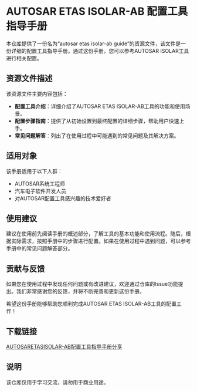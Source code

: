  # AUTOSAR ETAS ISOLAR-AB 配置工具指导手册

 本仓库提供了一份名为“autosar etas isolar-ab guide”的资源文件，该文件是一份详细的配置工具指导手册。通过这份手册，您可以参考AUTOSAR ISOLAR工具进行相关配置。

 ## 资源文件描述

 该资源文件主要内容包括：
 - **配置工具介绍**：详细介绍了AUTOSAR ETAS ISOLAR-AB工具的功能和使用场景。
 - **配置步骤指南**：提供了从初始设置到最终配置的详细步骤，帮助用户快速上手。
 - **常见问题解答**：列出了在使用过程中可能遇到的常见问题及其解决方案。

 ## 适用对象

 该手册适用于以下人群：
 - AUTOSAR系统工程师
 - 汽车电子软件开发人员
 - 对AUTOSAR配置工具感兴趣的技术爱好者

 ## 使用建议

 建议在使用前先阅读手册的概述部分，了解工具的基本功能和使用流程。随后，根据实际需求，按照手册中的步骤进行配置。如果在使用过程中遇到问题，可以参考手册中的常见问题解答部分。

 ## 贡献与反馈

 如果您在使用过程中发现任何问题或有改进建议，欢迎通过仓库的Issue功能提出。我们非常感谢您的反馈，并将不断完善和更新这份手册。

 希望这份手册能够帮助您顺利完成AUTOSAR ETAS ISOLAR-AB工具的配置工作！

 ## 下载链接
 [AUTOSARETASISOLAR-AB配置工具指导手册分享](https://pan.quark.cn/s/6c889c804c6a)

 ## 说明

 该仓库仅用于学习交流，请勿用于商业用途。
